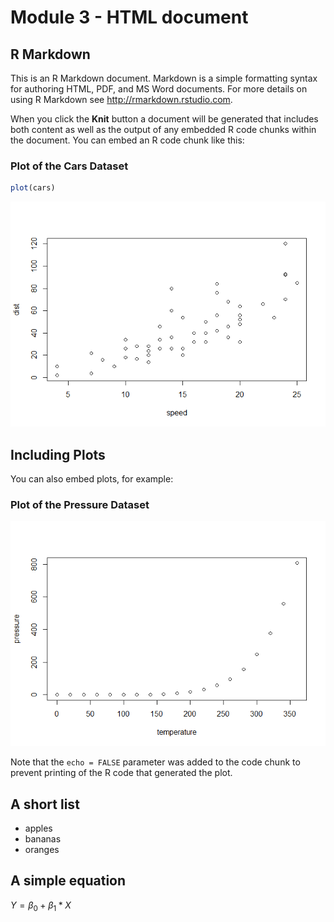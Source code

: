 Module 3 - HTML document
========================

R Markdown
----------

This is an R Markdown document. Markdown is a simple formatting syntax
for authoring HTML, PDF, and MS Word documents. For more details on
using R Markdown see
<a href="http://rmarkdown.rstudio.com" class="uri">http://rmarkdown.rstudio.com</a>.

When you click the **Knit** button a document will be generated that
includes both content as well as the output of any embedded R code
chunks within the document. You can embed an R code chunk like this:

### Plot of the Cars Dataset

``` r
plot(cars)
```

![](githubmd_document_files/figure-markdown_github/cars-1.png)

Including Plots
---------------

You can also embed plots, for example:

### Plot of the Pressure Dataset

![](githubmd_document_files/figure-markdown_github/pressure-1.png)

Note that the `echo = FALSE` parameter was added to the code chunk to
prevent printing of the R code that generated the plot.

A short list
------------

-   apples
-   bananas
-   oranges

A simple equation
-----------------

*Y* = *β*<sub>0</sub> + *β*<sub>1</sub> \* *X*

